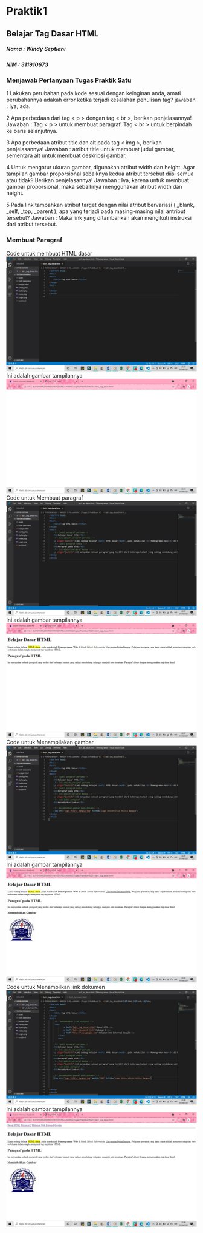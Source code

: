 # Praktik1
## Belajar Tag Dasar HTML

##### Nama : Windy Septiani
##### NIM  : 311910673

### Menjawab Pertanyaan Tugas Praktik Satu
1 Lakukan perubahan pada kode sesuai dengan keinginan anda, amati perubahannya adakah 
error ketika terjadi kesalahan penulisan tag?
jawaban : Iya, ada.

2 Apa perbedaan dari tag < p > dengan tag < br >, berikan penjelasannya!
Jawaban : Tag < p > untuk membuat paragraf. Tag < br > untuk berpindah ke baris selanjutnya.

3 Apa perbedaan atribut title dan alt pada tag < img >, berikan penjelasannya!
Jawaban : atribut title untuk membuat judul gambar, sementara alt untuk membuat deskripsi gambar.

4 Untuk mengatur ukuran gambar, digunakan atribut width dan height. Agar tampilan gambar 
proporsional sebaiknya kedua atribut tersebut diisi semua atau tidak? Berikan penjelasannya!
Jawaban : Iya, karena untuk membuat gambar proporsional, maka sebaiknya menggunakan atribut width dan height.

5 Pada link tambahkan atribut target dengan nilai atribut bervariasi ( _blank, _self, _top, 
_parent ), apa yang terjadi pada masing-masing nilai antribut tersebut?
Jawaban : Maka link yang ditambahkan akan mengikuti instruksi dari atribut tersebut.

### Membuat Paragraf
Code untuk membuat HTML dasar
![Gambar 1](Screenshot/ss1.jpg)
Ini adalah gambar tampilannya
![Gambar 2](Screenshot/ss2.jpg)
Code untuk Membuat paragraf
![Gambar 3](Screenshot/ss3.jpg)
Ini adalah gambar tampilannya
![Gambar 4](Screenshot/ss4.jpg)
Code untuk Menampilakan gambar
![Gambar 5](Screenshot/ss5.jpg)
Ini adalah gambar tampilannya
![Gambar 6](Screenshot/ss6.jpg)
Code untuk Menampilkan link dokumen
![Gambar 7](Screenshot/ss7.jpg)
Ini adalah gambar tampilannya
![Gambar 8](Screenshot/ss8.jpg)
